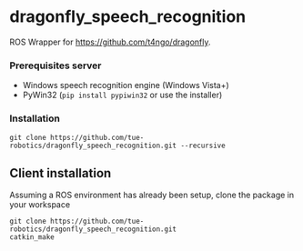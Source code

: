 dragonfly_speech_recognition
============================

ROS Wrapper for https://github.com/t4ngo/dragonfly.

### Prerequisites server

- Windows speech recognition engine (Windows Vista+)
- PyWin32 (`pip install pypiwin32` or use the installer)

### Installation

    git clone https://github.com/tue-robotics/dragonfly_speech_recognition.git --recursive

## Client installation

Assuming a ROS environment has already been setup, clone the package in your workspace

    git clone https://github.com/tue-robotics/dragonfly_speech_recognition.git
    catkin_make
